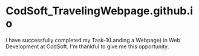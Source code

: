 # CodSoft_TravelingWebpage.github.io
I have successfully completed my Task-1(Landing a Webpage) in Web Development at CodSoft. I'm thankful to give me this opportunity.
